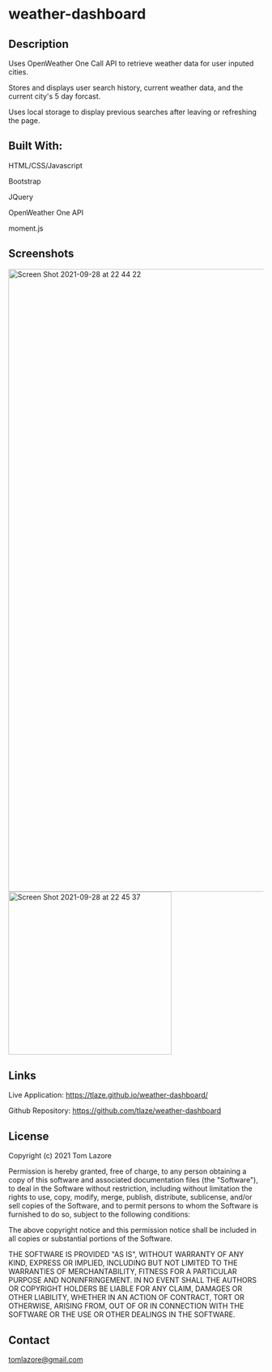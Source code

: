 # weather-dashboard

## Description

Uses OpenWeather One Call API to retrieve weather data for user inputed cities.

Stores and displays user search history, current weather data, and the current city's 5 day forcast.

Uses local storage to display previous searches after leaving or refreshing the page.


## Built With:

HTML/CSS/Javascript

Bootstrap

JQuery

OpenWeather One API

moment.js


## Screenshots

<img width="1231" alt="Screen Shot 2021-09-28 at 22 44 22" src="https://user-images.githubusercontent.com/47471193/135194436-0e89c4ba-ce33-4ef9-99cc-26b99428f4ba.png">


<img width="322" alt="Screen Shot 2021-09-28 at 22 45 37" src="https://user-images.githubusercontent.com/47471193/135194446-f09161ef-fd11-4c98-8df1-f4dec166ad32.png">


## Links

Live Application: https://tlaze.github.io/weather-dashboard/

Github Repository: https://github.com/tlaze/weather-dashboard


## License
Copyright (c) 2021 Tom Lazore

Permission is hereby granted, free of charge, to any person obtaining
a copy of this software and associated documentation files (the
"Software"), to deal in the Software without restriction, including
without limitation the rights to use, copy, modify, merge, publish,
distribute, sublicense, and/or sell copies of the Software, and to
permit persons to whom the Software is furnished to do so, subject to
the following conditions:

The above copyright notice and this permission notice shall be
included in all copies or substantial portions of the Software.

THE SOFTWARE IS PROVIDED "AS IS", WITHOUT WARRANTY OF ANY KIND,
EXPRESS OR IMPLIED, INCLUDING BUT NOT LIMITED TO THE WARRANTIES OF
MERCHANTABILITY, FITNESS FOR A PARTICULAR PURPOSE AND
NONINFRINGEMENT. IN NO EVENT SHALL THE AUTHORS OR COPYRIGHT HOLDERS BE
LIABLE FOR ANY CLAIM, DAMAGES OR OTHER LIABILITY, WHETHER IN AN ACTION
OF CONTRACT, TORT OR OTHERWISE, ARISING FROM, OUT OF OR IN CONNECTION
WITH THE SOFTWARE OR THE USE OR OTHER DEALINGS IN THE SOFTWARE.


## Contact
tomlazore@gmail.com
